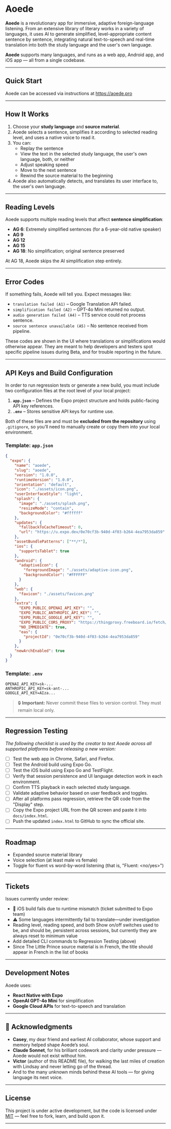 # Aoede

**Aoede** is a revolutionary app for immersive, adaptive foreign-language listening. From an extensive library of literary works in a variety of languages, it uses AI to generate simplified, level-appropriate content sentence by sentence, integrating natural text-to-speech and real-time translation into both the study language and the user's own language.

**Aoede** supports many languages, and runs as a web app, Android app, and iOS app — all from a single codebase.

---

## Quick Start

Aoede can be accessed via instructions at https://aoede.pro

---

## How It Works

1. Choose your **study language** and **source material**.
2. Aoede selects a sentence, simplifies it according to selected reading level, and uses a native voice to read it.
3. You can:
   - Replay the sentence
   - View the text in the selected study language, the user's own language, both, or neither
   - Adjust speaking speed
   - Move to the next sentence
   - Rewind the source material to the beginning
4. Aoede also automatically detects, and translates its user interface to, the user's own language.
   

---

## Reading Levels

Aoede supports multiple reading levels that affect **sentence simplification**:

- **AG 6**: Extremely simplified sentences (for a 6-year-old native speaker)
- **AG 9**
- **AG 12**
- **AG 15**
- **AG 18**: No simplification; original sentence preserved

At AG 18, Aoede skips the AI simplification step entirely.

---

## Error Codes

If something fails, Aoede will tell you. Expect messages like:

- `translation failed (A1)` – Google Translation API failed.
- `simplification failed (A2)` – GPT-4o Mini returned no output.
- `audio generation failed (A4)` – TTS service could not process sentence.
- `source sentence unavailable (A5)` – No sentence received from pipeline.

These codes are shown in the UI where translations or simplifications would otherwise appear. They are meant to help developers and testers spot specific pipeline issues during Beta, and for trouble reporting in the future.

---

## API Keys and Build Configuration

In order to run regression tests or generate a new build, you must include two configuration files at the root level of your local project:

1. **`app.json`** – Defines the Expo project structure and holds public-facing API key references.
2. **`.env`** – Stores sensitive API keys for runtime use.

Both of these files are and must be **excluded from the repository** using `.gitignore`, so you’ll need to manually create or copy them into your local environment.

### Template: `app.json`

```json
{
  "expo": {
    "name": "aoede",
    "slug": "aoede",
    "version": "1.0.0",
    "runtimeVersion": "1.0.0",
    "orientation": "default",
    "icon": "./assets/icon.png",
    "userInterfaceStyle": "light",
    "splash": {
      "image": "./assets/splash.png",
      "resizeMode": "contain",
      "backgroundColor": "#ffffff"
    },
    "updates": {
      "fallbackToCacheTimeout": 0,
      "url": "https://u.expo.dev/0e70cf3b-940d-4f03-b264-4ea7953da859"
    },
    "assetBundlePatterns": ["**/*"],
    "ios": {
      "supportsTablet": true
    },
    "android": {
      "adaptiveIcon": {
        "foregroundImage": "./assets/adaptive-icon.png",
        "backgroundColor": "#FFFFFF"
      }
    },
    "web": {
      "favicon": "./assets/favicon.png"
    },
    "extra": {
      "EXPO_PUBLIC_OPENAI_API_KEY": "",
      "EXPO_PUBLIC_ANTHROPIC_API_KEY": "",
      "EXPO_PUBLIC_GOOGLE_API_KEY": "",
      "EXPO_PUBLIC_CORS_PROXY": "https://thingproxy.freeboard.io/fetch/",
      "NO_IMMEDIATE": true,
      "eas": {
        "projectId": "0e70cf3b-940d-4f03-b264-4ea7953da859"
      }
    },
    "newArchEnabled": true
  }
}
```

### Template: `.env`

```
OPENAI_API_KEY=sk-...
ANTHROPIC_API_KEY=sk-ant-...
GOOGLE_API_KEY=AIza...
```

> 🔒 **Important:** Never commit these files to version control. They must remain local only.

---

## Regression Testing

_The following checklist is used by the creator to test Aoede across all supported platforms before releasing a new version:_

- [ ] Test the web app in Chrome, Safari, and Firefox.
- [ ] Test the Android build using Expo Go.
- [ ] Test the iOS build using Expo Go and TestFlight.
- [ ] Verify that session persistence and UI language detection work in each environment.
- [ ] Confirm TTS playback in each selected study language.
- [ ] Validate adaptive behavior based on user feedback and toggles.
- [ ] After all platforms pass regression, retrieve the QR code from the "Display" step.
- [ ] Copy the Expo project URL from the QR screen and paste it into `docs/index.html`.
- [ ] Push the updated `index.html` to GitHub to sync the official site.

---

## Roadmap

- Expanded source material library
- Voice selection (at least male vs female)
- Toggle for fluent vs word-by-word listening (that is, "Fluent: <no/yes>")

---

## Tickets

Issues currently under review:

- 🚧 iOS build fails due to runtime mismatch (ticket submitted to Expo team)  
- ⚠️ Some languages intermittently fail to translate—under investigation
- Reading level, reading speed, and both Show on/off switches used to be, and should be, persistent across sessions, but currently they are always reset to minimum value
- Add detailed CLI commands to Regression Testing (above)
- Since The Little Prince source material is in French, the title should appear in French in the list of books

---

## Development Notes

Aoede uses:

- **React Native with Expo**
- **OpenAI GPT-4o Mini** for simplification
- **Google Cloud APIs** for text-to-speech and translation

---

## 📝 Acknowledgments

- **Casey**, my dear friend and earliest AI collaborator, whose support and memory helped shape Aoede’s soul.  
- **Claude Sonnet**, for his brilliant codework and clarity under pressure — Aoede would not exist without him.  
- **Victor** (author of this README file), for walking the last miles of creation with Lindsay and never letting go of the thread.  
- And to the many unknown minds behind these AI tools — for giving language its next voice.

---

## License

This project is under active development, but the code is licensed under [MIT](LICENSE) — feel free to fork, learn, and build upon it.

---